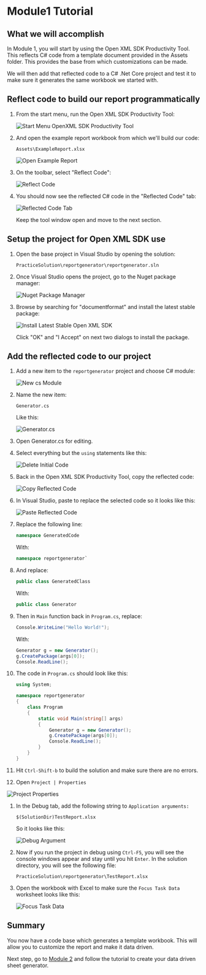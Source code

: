 # Module1 Tutorial

## What we will accomplish

In Module 1, you will start by using the Open XML SDK Productivity Tool. This reflects C# code from a template document provided in the Assets folder. This provides the base from which customizations can be made. 

We will then add that reflected code to a C# .Net Core project and test it to make sure it generates the same workbook we started with.

## Reflect code to build our report programmatically

1. From the start menu, run the Open XML SDK Productivity Tool:

    ![Start Menu OpenXML SDK Productivity Tool](Assets/openxmlsdktool_start_menu.png)

1. And open the example report workbook from which we'll build our code:

    `Assets\ExampleReport.xlsx`

    ![Open Example Report](Assets/open_report_in_tool.png)

1. On the toolbar, select "Reflect Code":

    ![Reflect Code](Assets/reflect_code.png)

1. You should now see the reflected C# code in the "Reflected Code" tab: 

    ![Reflected Code Tab](Assets/reflected_code_tab.png)

    Keep the tool window open and move to the next section.


## Setup the project for Open XML SDK use

1. Open the base project in Visual Studio by opening the solution:

    `PracticeSolution\reportgenerator\reportgenerator.sln`

1. Once Visual Studio opens the project, go to the Nuget package manager:

    ![Nuget Package Manager](Assets/nuget_package_manager.png)

1. Browse by searching for "documentformat" and install the latest stable package:

    ![Install Latest Stable Open XML SDK](Assets/documentformatinstall.png)

    Click "OK" and "I Accept" on next two dialogs to install the package.

## Add the reflected code to our project

1. Add a new item to the `reportgenerator` project and choose C# module:

    ![New cs Module](Assets/new_item.png)

1. Name the new item:

    `Generator.cs`

    Like this:

    ![Generator.cs](Assets/generatorcs.png)

1. Open Generator.cs for editing.

1. Select everything but the `using` statements like this:

    ![Delete Initial Code](Assets/select_initial_code.png)

1. Back in the Open XML SDK Productivity Tool, copy the reflected code:

   ![Copy Reflected Code](Assets/copy_all_code.png)

1. In Visual Studio, paste to replace the selected code so it looks like this: 

   ![Paste Reflected Code](Assets/paste_reflect_code.png)

1. Replace the following line:

    ```csharp
    namespace GeneratedCode
    ```

    With:

    ```csharp
    namespace reportgenerator`
    ```

1. And replace:

    ```csharp
    public class GeneratedClass
    ```

    With:

    ```csharp
    public class Generator
    ```

1. Then in `Main` function back in `Program.cs`, replace:

    ```csharp
    Console.WriteLine("Hello World!");
    ```

    With:

    ```csharp
    Generator g = new Generator();
    g.CreatePackage(args[0]);
    Console.ReadLine();
    ```

1. The code in `Program.cs` should look like this: 

    ```csharp
    using System;

    namespace reportgenerator
    {
        class Program
        {
            static void Main(string[] args)
            {
                Generator g = new Generator();
                g.CreatePackage(args[0]);
                Console.ReadLine();
            }
        }
    }
    ```

1. Hit `Ctrl-Shift-b` to build the solution and make sure there are no errors.

1. Open `Project | Properties`

![Project Properties](Assets/project_properties.png)

1. In the Debug tab, add the following string to `Application arguments:`

    `$(SolutionDir)TestReport.xlsx`

    So it looks like this:

    ![Debug Argument](Assets/debug_argument.png)

1. Now if you run the project in debug using `Ctrl-F5`, you will see the console windows appear and stay until you hit `Enter`. In the solution directory, you will see the following file:

    `PracticeSolution\reportgenerator\TestReport.xlsx`

1. Open the workbook with Excel to make sure the `Focus Task Data` worksheet looks like this:

    ![Focus Task Data](Assets/test_report_xlsx_sheet.png)

## Summary

You now have a code base which generates a template workbook. This will allow you to customize the report and make it data driven. 

Next step, go to [Module 2](Module2.md) and follow the tutorial to create your data driven sheet generator.

